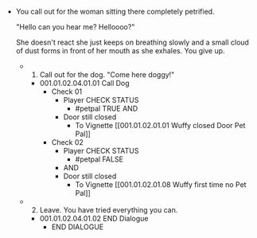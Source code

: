 - You call out for the woman sitting there completely petrified.
  
  "Hello can you hear me? Helloooo?"
  
  She doesn't react she just keeps on breathing slowly and a small cloud of dust forms in front of her mouth as she exhales. You give up.
	- 1. Call out for the dog. "Come here doggy!"
		- 001.01.02.04.01.01 Call Dog
			- Check 01
				- Player CHECK STATUS
					- #petpal TRUE AND
				- Door still closed
					- To Vignette [[001.01.02.01.01 Wuffy closed Door Pet Pal]]
			- Check 02
				- Player CHECK STATUS
					- #petpal FALSE
				- AND
				- Door still closed
					- To Vignette [[001.01.02.01.08 Wuffy first time no Pet Pal]]
	- 2. Leave. You have tried everything you can.
		- 001.01.02.04.01.02 END Dialogue
			- END DIALOGUE